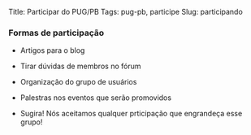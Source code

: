 Title: Participar do PUG/PB
Tags: pug-pb, participe
Slug: participando

### Formas de participação

* Artigos para o blog

* Tirar dúvidas de membros no fórum

* Organização do grupo de usuários

* Palestras nos eventos que serão promovidos

* Sugira! Nós aceitamos qualquer prticipação que engrandeça esse grupo!

